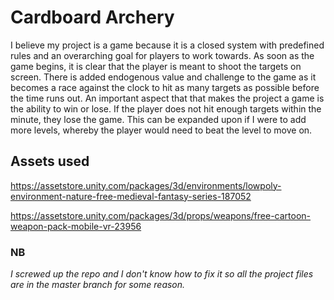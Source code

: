 # Cardboard Archery

I believe my project is a game because it is a closed system with predefined rules and an overarching goal for players to work towards. As soon as the game begins, it is clear that the player is meant to shoot the targets on screen. There is added endogenous value and challenge to the game as it becomes a race against the clock to hit as many targets as possible before the time runs out. An important aspect that that makes the project a game is the ability to win or lose. If the player does not hit enough targets within the minute, they lose the game. This can be expanded upon if I were to add more levels, whereby the player would need to beat the level to move on.

## Assets used
https://assetstore.unity.com/packages/3d/environments/lowpoly-environment-nature-free-medieval-fantasy-series-187052

https://assetstore.unity.com/packages/3d/props/weapons/free-cartoon-weapon-pack-mobile-vr-23956

### NB
*I screwed up the repo and I don't know how to fix it so all the project files are in the master branch for some reason.*
